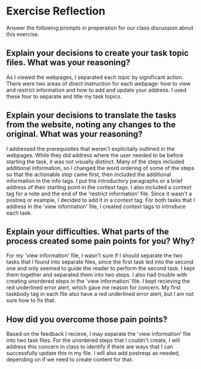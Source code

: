 # Exercise Reflection

Answer the following prompts in preperation for our class discussion about this exercise.

## Explain your decisions to create your task topic files. What was your reasoning?
As I viewed the webpages, I separated each topic by significant action. There were two areas of direct instruction for each webpage: how to view and restrict information and how to add and update your address. I used these four to separate and title my task topics.

## Explain your decisions to translate the tasks from the website, noting any changes to the original. What was your reasoning?
I addressed the prerequisites that weren't explicitally outlined in the webpages. While they did address where the user needed to be before starting the task, it was not visually distinct. Many of the steps included additional information, so I changed the word ordering of some of the steps so that the actionable step came first, then included the additional information in the info tags. I put the introductory paragraphs or a brief address of their starting point in the context tags. I also included a context tag for a note and the end of the 'restrict information' file. Since it wasn't a postreq or example, I decided to add it in a context tag. For both tasks that I address in the 'view information' file, I created context tags to introduce each task.

## Explain your difficulties. What parts of the process created some pain points for you? Why?
For my 'view information' file, I wasn't sure if I should separate the two tasks that I found into separate files, since the first task led into the second one and only seemed to guide the reader to perform the second task. I kept them together and separated them into two steps. I also had trouble with creating unordered steps in the 'view information' file. I kept recieving the red underlined error alert, which gave me reason for concern. My first taskbody tag in each file also have a red underlined error alert, but I am not sure how to fix that.

## How did you overcome those pain points?

Based on the feedback I recieve, I may separate the 'view information' file into two task files. For the unordered steps that I couldn't create, I will address this concern in class to identify if there are ways that I can successfully update this in my file. I will also add postreqs as needed, depending on if we need to create content for that.